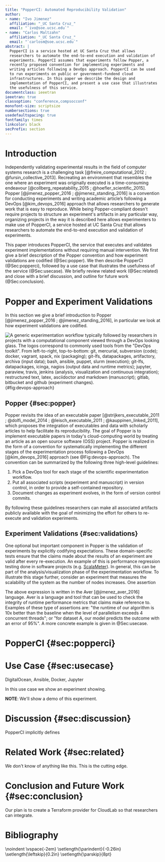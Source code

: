 ```yaml
---
title: "PopperCI: Automated Reproducibility Validation"
author:
- name: "Ivo Jimenez"
  affiliation: "_UC Santa Cruz_"
  email: "`ivo@soe.ucsc.edu`"
- name: "Carlos Maltzahn"
  affiliation: "_UC Santa Cruz_"
  email: "`carlosm@soe.ucsc.edu`"
abstract: |
  PopperCI is a service hosted at UC Santa Cruz that allows 
  researchers to automate the end-to-end execution and validation of 
  experiments. PopperCI assumes that experiments follow Popper, a 
  recently proposed convention for implementing experiments and 
  writing articles following a DevOps approach. PopperCI can be used 
  to run experiments on public or government-fundend cloud 
  infrastructures. In this paper we describe the design and 
  implementation of PopperCI, and present a use case that illustrates 
  the usefulness of this service.
documentclass: ieeetran
ieeetran: true
classoption: "conference,compsocconf"
monofont-size: scriptsize
numbersections: true
usedefaultspacing: true
fontfamily: times
linkcolor: black
secPrefix: section
---
```


# Introduction

Independently validating experimental results in the field of computer 
systems research is a challenging task [@freire_computational_2012 ; 
@fursin_collective_2013]. Recreating an environment that resembles the 
one where an experiment was originally executed is a time-consuming 
endeavour [@collberg_repeatability_2015 ; @hoefler_scientific_2015]. 
Popper [@jimenez_popper_2016 ; @jimenez_standing_2016] is a convention 
for conducting experiments and writing academic article’s following a 
DevOps [@kim_devops_2016] approach that allows researchers to generate 
work that is easy to reproduce. While being Popper-compliant doesn't 
require projects to structure an experiment's artifacts in any 
particular way, organizing projects in the way it is described here 
allows experimenters to make use of PopperCI, a service hosted at UC 
Santa Cruz that allows researchers to automate the end-to-end 
execution and validation of experiments.

This paper introduces PopperCI, the service that executes and 
validates experiment implementations without requiring manual 
intervention. We first give a brief description of the Popper 
convention and how experiment validations are codified (@Sec:popper). 
We then describe PopperCI (@Sec:popperci), followed by a use case that 
illustrates the usefulness of the service (@Sec:usecase). We briefly 
review related work (@Sec:related) and close with a brief discussion, 
and outline for future work (@Sec:conclusion).

# Popper and Experiment Validations

In this section we give a brief introduction to Popper 
[@jimenez_popper_2016 ; @jimenez_standing_2016], in particular we look 
at how experiment validations are codified.

![A generic experimentation workflow typically followed by researchers 
in projects with a computational component viewed through a DevOps 
looking glass. The logos correspond to commonly used tools from the 
"DevOps toolkit". From left-to-right, top-to-bottom: git, mercurial, 
subversion (code); docker, vagrant, spack, nix (packaging); git-lfs, 
datapackages, artifactory, archiva (input data); bash, ansible, 
puppet, slurm (execution); git-lfs, datapackages, icinga, nagios 
(output data and runtime metrics); jupyter, paraview, travis, jenkins 
(analysis, visualization and continuous integration); restructured 
text, latex, asciidoctor and markdown (manuscript); gitlab, bitbucket 
and github (experiment changes).
](figures/devops_approach.png){#fig:devops-approach}

## Popper {#sec:popper}

Popper revisits the idea of an executable paper 
[@strijkers_executable_2011 ; @dolfi_model_2014 ; 
@leisch_executable_2011 ; @kauppinen_linked_2011], which proposes the 
integration of executables and data with scholarly articles to help 
facilitate its reproducibility. The goal of Popper is to implement 
executable papers in today's cloud-computing world by treating an 
article as an open source software (OSS) project. Popper is realized 
in the form of a convention for systematically implementing the 
different stages of the experimentation process following a DevOps 
[@kim_devops_2016] approach (see @Fig:devops-approach). The convention 
can be summarized by the following three high-level guidelines:

 1. Pick a DevOps tool for each stage of the scientific 
    experimentation workflow.
 2. Put all associated scripts (experiment and manuscript) in version 
    control, in order to provide a self-contained repository.
 3. Document changes as experiment evolves, in the form of version 
    control commits.

By following these guidelines researchers can make all associated 
artifacts publicly available with the goal of minimizing the effort 
for others to re-execute and validation experiments.

## Experiment Validations {#sec:validations}

One optional but important component in Popper is the validation of 
experiments by explicitly codifying expectations. These 
domain-specific tests ensure that the claims made about the results of 
an experiment are valid after every re-execution. An example of this 
is performance regression testing done in software projects (e.g. 
[ScalaMeter](https://scalameter.github.io)). In general, this can be 
part of the analysis/visualization phase of the experimentation 
workflow. To illustrate this stage further, consider an experiment 
that measures the scalability of the system as the number of nodes 
increases. One assertion

The above expression is written in the Aver [@jimenez_aver_2016] 
language. Aver is a language and tool that can be used to check the 
integrity of runtime performance metrics that claims make reference 
to. Examples of these type of assertions are: "the runtime of our 
algorithm is 10x better than the baseline when the level of 
parallelism exceeds 4 concurrent threads"; or "for dataset A, our 
model predicts the outcome with an error of 95%". A more concrete 
example is given in @Sec:usecase.

# PopperCI {#sec:popperci}

# Use Case {#sec:usecase}

DigitalOcean, Ansible, Docker, Jupyter

In this use case we show an experiment showing.

**NOTE**: We'll show a demo of this experiment.

# Discussion {#sec:discussion}

PopperCI implicitly defines

# Related Work {#sec:related}

We don't know of anything like this. This is the cutting edge.

# Conclusion and Future Work {#sec:conclusion}

Our plan is to create a Terraform provider for CloudLab so that 
researchers can integrate.

# Bibliography

<!-- hanged biblio -->

\noindent
\vspace{-2em}
\setlength{\parindent}{-0.26in}
\setlength{\leftskip}{0.2in}
\setlength{\parskip}{8pt}
